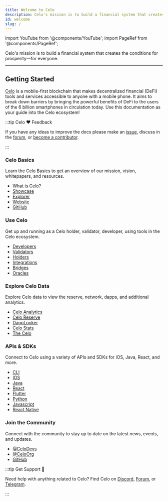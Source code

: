 ```yaml
---
title: Welcome to Celo
description: Celo's mission is to build a financial system that creates the conditions for prosperity—for everyone.
id: welcome
slug: /
---
```


import YouTube from '@components/YouTube';
import PageRef from '@components/PageRef';

Celo's mission is to build a financial system that creates the conditions for prosperity—for everyone.

---

## Getting Started

[Celo](https://celo.org/) is a mobile-first blockchain that makes decentralized financial (DeFi) tools and services accessible to anyone with a mobile phone. It aims to break down barriers by bringing the powerful benefits of DeFi to the users of the 6 billion smartphones in circulation today. Use this documentation as your guide into the Celo ecosystem!

:::tip Celo ❤️ Feedback

If you have any ideas to improve the docs please make an [issue](https://github.com/celo-org/docs/issues/new), discuss in the [forum](https://forum.celo.org/), or [become a contributor](/community/guidelines).

:::

### Celo Basics

Learn the Celo Basics to get an overview of our mission, vision, whitepapers, and resources.

<LinkCardsWrapper>
  <LinkCard title="Database" description="A dedicated, scalable Postgres database" />
  <LinkCard title="Auth" description="User management with Row Level Security" />
  <LinkCard title="File Storage" description="Store, organize, and serve large files" />
  <LinkCard title="Auto-generated APIs" description="Instantly generate APIs for your database" />
</LinkCardsWrapper>

- [What is Celo?](learn/why-celo)
- [Showcase](/showcase)
- [Explorer](https://explorer.celo.org/)
- [Website](https://celo.org/)
- [GitHub](https://github.com/celo-org)

### Use Celo

Get up and running as a Celo holder, validator, developer, using tools in the Celo ecosystem.

- [Developers](developer-guide/overview)
- [Validators](validator-guide/overview)
- [Holders](celo-holder-guide/owners)
- [Integrations](developer-guide/integrations)
- [Bridges](celo-codebase/protocol/bridging/bridging-to-celo)
- [Oracles](celo-codebase/protocol/oracles/oracles-on-celo)

### Explore Celo Data

Explore Celo data to view the reserve, network, dapps, and additional analytics.

- [Celo Analytics](https://explorer.celo.org/stats)
- [Celo Reserve](https://celoreserve.org/)
- [DappLooker](https://dapplooker.com/category/celo?type=dashboard)
- [Celo Stats](https://stats.celo.org/)
- [The Celo](https://thecelo.com/)

### APIs & SDKs

Connect to Celo using a variety of APIs and SDKs for iOS, Java, React, and more.

- [CLI](command-line-interface/introduction)
- [IOS](https://github.com/heymateag/celoiossdk)
- [Java](https://github.com/blaize-tech/celo-sdk-java)
- [React](https://github.com/celo-org/react-celo)
- [Flutter](https://github.com/viral-sangani/walletconnect_flutter)
- [Python](https://github.com/blaize-tech/celo-sdk-py/)
- [Javascript](https://github.com/celo-org/celo-monorepo/tree/master/packages/sdk/contractkit)
- [React Native](https://github.com/therealharpaljadeja/celo-progressive-dapp-starter/tree/react-native-app/packages/react-native-app/)

### Join the Community

Connect with the community to stay up to date on the latest news, events, and updates.

- [@CeloDevs](https://twitter.com/CeloDevs)
- [@CeloOrg](https://twitter.com/CeloOrg)
- [GitHub](https://github.com/celo-org/celo-monorepo)

:::tip Get Support 💬

Need help with anything related to Celo? Find Celo on [Discord](https://chat.celo.org/), [Forum](https://forum.celo.org/), or [Telegram](https://t.me/celoplatform).

:::
